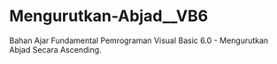 # Mengurutkan-Abjad__VB6
Bahan Ajar Fundamental Pemrograman Visual Basic 6.0 - Mengurutkan Abjad Secara Ascending.
